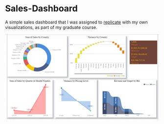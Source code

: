 # Sales-Dashboard

A simple sales dashboard that I was assigned to [replicate](https://www.proserveit.com/power-bi-showcase-alfero-chingono) with my own visualizations, as part of my graduate course.

![Screenshot](https://raw.githubusercontent.com/Christo77793/Sales-Dashboard/main/Screenshot%201.png)
